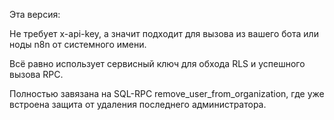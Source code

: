 Эта версия:

Не требует x-api-key, а значит подходит для вызова из вашего бота или ноды n8n от системного имени.

Всё равно использует сервисный ключ для обхода RLS и успешного вызова RPC.

Полностью завязана на SQL-RPC remove_user_from_organization, где уже встроена защита от удаления последнего администратора.